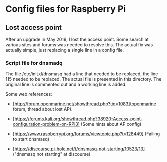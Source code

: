 # Config files for Raspberry Pi 


## Lost access point 
After an upgrade in May 2019, I lost the access point. Some search at various sites and forums was needed to resolve this. The actual fix was actually simple, just replacing a single line in a config file. 

### Script file for dnsmadq
The file /etc/init.d/dnsmasq had a line that needed to be replaced, the line 115
needed to be replaced. The actual file is presented in this directory. The original line is commented out and a working line is added.

Some web references:

- [http://forum.openmarine.net/showthread.php?tid=1083](openmarine forum, thread about lost AP).

- [https://forums.kali.org/showthread.php?38920-Access-point-configuration-problem-on-RPi3] (Some hints about AP config)

- [https://www.raspberrypi.org/forums/viewtopic.php?t=128449] (Failing to start dnsmasq)

- [https://discourse.pi-hole.net/t/dnsmasq-not-starting/10523/13] ("dnsmasq not starting" at discourse)

